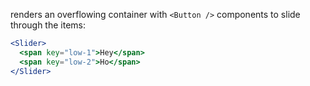 renders an overflowing container with `<Button />` components to slide through the items:

```jsx
<Slider>
  <span key="low-1">Hey</span>
  <span key="low-2">Ho</span>
</Slider>
```
